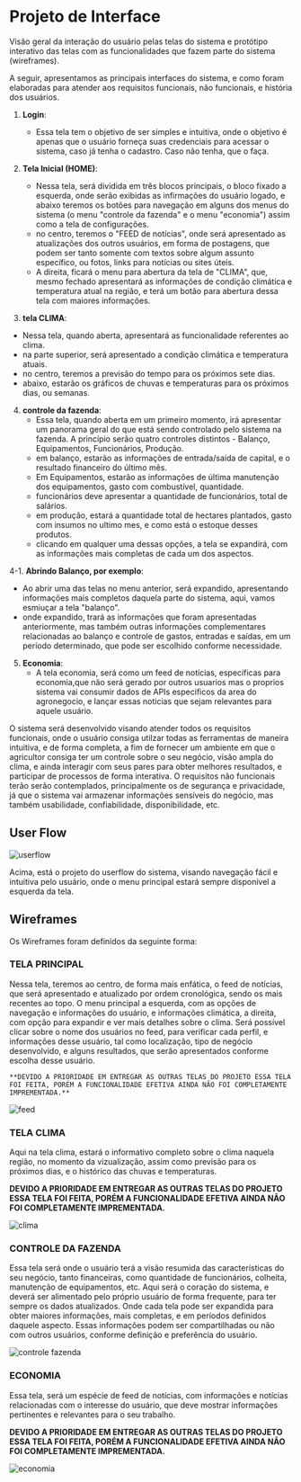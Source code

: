 
# Projeto de Interface

Visão geral da interação do usuário pelas telas do sistema e protótipo interativo das telas com as funcionalidades que fazem parte do sistema (wireframes).

 A seguir, apresentamos as principais interfaces do sistema, e como foram elaboradas para atender aos requisitos funcionais, não funcionais, e história dos usuários.
 
1. **Login**:
   - Essa tela tem o objetivo de ser simples e intuitiva, onde o objetivo é apenas que o usuário forneça suas credenciais para acessar o sistema, caso já tenha o cadastro. Caso não tenha, que o faça.
  
2. **Tela Inicial (HOME)**:
   - Nessa tela, será dividida em três blocos principais, o bloco fixado a esquerda, onde serão exibidas as infirmações do usuário logado, e abaixo teremos os botões para navegação em alguns dos menus do sistema (o menu "controle da fazenda" e o menu "economia") assim como a tela de configurações.
   - no centro, teremos o "FEED de notícias", onde será apresentado as atualizações dos outros usuários, em forma de postagens, que podem ser tanto somente com textos sobre algum assunto específico, ou fotos, links para notícias ou sites úteis.
   - A direita, ficará o menu para abertura da tela de "CLIMA", que, mesmo fechado apresentará as informações de condição climática e temperatura atual na região, e terá um botão para abertura dessa tela com maiores informações.
  
    
  
3.  **tela CLIMA**:
   - Nessa tela, quando aberta, apresentará as funcionalidade referentes ao clima.
   - na parte superior, será apresentado a condição climática e temperatura atuais.
   - no centro, teremos a previsão do tempo para os próximos sete dias.
   - abaixo, estarão os gráficos de chuvas e temperaturas para os próximos dias, ou semanas.

4. **controle da fazenda**:
   - Essa tela, quando aberta em um primeiro momento, irá apresentar um panorama geral do que está sendo controlado pelo sistema na fazenda. A princípio serão quatro controles distintos - Balanço, Equipamentos, Funcionários, Produção.
   - em balanço, estarão as informações de entrada/saída de capital, e o resultado financeiro do último mês.
   - Em Equipamentos, estarão as informações de última manutenção dos equipamentos, gasto com combustível, quantidade.
   - funcionários deve apresentar a quantidade de funcionários, total de salários.
   - em produção, estará a quantidade total de hectares plantados, gasto com insumos no ultimo mes, e como está o estoque desses produtos.
   - clicando em qualquer uma dessas opções, a tela se expandirá, com as informações mais completas de cada um dos aspectos.
  
4-1. **Abrindo Balanço, por exemplo**:
   - Ao abrir uma das telas no menu anterior, será expandido, apresentando informações mais completos daquela parte do sistema, aqui, vamos esmiuçar a tela "balanço".
   - onde expandido, trará as informações que foram apresentadas anteriormente, mas também outras informações complementares relacionadas ao balanço e controle de gastos, entradas e saídas, em um período determinado, que pode ser escolhido conforme necessidade.
  
5. **Economia**:
   - A tela economia, será como um feed de notícias, específicas para economia,que não será gerado por outros usuarios mas o proprios sistema vai consumir dados de APIs especificos da area do agronegocio, e lançar essas noticias que sejam relevantes para aquele usuário.


O sistema será desenvolvido visando atender todos os requisitos funcionais, onde o usuário consiga utilzar todas as ferramentas de maneira intuitiva, e de forma completa, a fim de fornecer um ambiente em que o agricultor consiga ter um controle sobre o seu negócio, visão ampla do clima, e ainda interagir com seus pares para obter melhores resultados, e participar de processos de forma interativa. O requisitos não funcionais terão serão contemplados, principalmente os de segurança e privacidade, já que o sistema vai armazenar informações sensíveis do negócio, mas também usabilidade, confiabilidade, disponibilidade, etc.   

## User Flow

![userflow](https://github.com/ICEI-PUC-Minas-PMV-SI/pmv-si-2024-1-pe1-t6-si_t6_app_web_1osem2024_gp05/blob/main/docs/img/userflow.png)



Acima, está o projeto do userflow do sistema, visando navegação fácil e intuitiva pelo usuário, onde o menu principal estará sempre disponível a esquerda da tela.


## Wireframes

Os Wireframes foram definidos da seguinte forma:

### TELA PRINCIPAL

   Nessa tela, teremos ao centro, de forma mais enfática, o feed de notícias, que será apresentado e atualizado por ordem cronológica, sendo os mais recentes ao topo.
   O menu principal a esquerda, com as opções de navegação e informações do usuário, e informações climática, a direita, com opção para expandir e ver mais detalhes sobre o clima. Será possível clicar sobre o nome dos usuários no feed, para verificar cada perfil, e informações desse usuário, tal como localização, tipo de negócio desenvolvido, e alguns resultados, que serão apresentados conforme escolha desse usuário.

    **DEVIDO A PRIORIDADE EM ENTREGAR AS OUTRAS TELAS DO PROJETO ESSA TELA FOI FEITA, PORÉM A FUNCIONALIDADE EFETIVA AINDA NÃO FOI COMPLETAMENTE IMPREMENTADA.**

![feed](https://github.com/ICEI-PUC-Minas-PMV-SI/pmv-si-2024-1-pe1-t6-si_t6_app_web_1osem2024_gp05/blob/main/docs/img/feed.png)


### TELA CLIMA

   Aqui na tela clima, estará o informativo completo sobre o clima naquela região, no momento da vizualização, assim como previsão para os próximos dias, e o histórico das chuvas e temperaturas.

**DEVIDO A PRIORIDADE EM ENTREGAR AS OUTRAS TELAS DO PROJETO ESSA TELA FOI FEITA, PORÉM A FUNCIONALIDADE EFETIVA AINDA NÃO FOI COMPLETAMENTE IMPREMENTADA.**

![clima](https://github.com/ICEI-PUC-Minas-PMV-SI/pmv-si-2024-1-pe1-t6-si_t6_app_web_1osem2024_gp05/blob/main/docs/img/TELA%20CLIMA.png)


### CONTROLE DA FAZENDA

  Essa tela será onde o usuário terá a visão resumida das características do seu negócio, tanto financeiras, como quantidade de funcionários, colheita, manutenção de equipamentos, etc. Aqui será o coração do sistema, e deverá ser alimentado pelo próprio usuário de forma frequente, para ter sempre os dados atualizados.
  Onde cada tela pode ser expandida para obter maiores informações, mais completas, e em períodos definidos daquele aspecto.
  Essas informações podem ser compartilhadas ou não com outros usuários, conforme definição e preferência do usuário.

![controle fazenda](https://github.com/ICEI-PUC-Minas-PMV-SI/pmv-si-2024-1-pe1-t6-si_t6_app_web_1osem2024_gp05/blob/main/docs/img/CONTROLE%20DA%20FAZENDA.png)

### ECONOMIA

  Essa tela, será um espécie de feed de notícias, com informações e notícias relacionadas com o interesse do usuário, que deve mostrar informações pertinentes e relevantes para o seu trabalho.

**DEVIDO A PRIORIDADE EM ENTREGAR AS OUTRAS TELAS DO PROJETO ESSA TELA FOI FEITA, PORÉM A FUNCIONALIDADE EFETIVA AINDA NÃO FOI COMPLETAMENTE IMPREMENTADA.**

  ![economia](https://github.com/ICEI-PUC-Minas-PMV-SI/pmv-si-2024-1-pe1-t6-si_t6_app_web_1osem2024_gp05/blob/main/docs/img/ECONOMIA.png)

